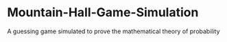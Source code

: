 # Mountain-Hall-Game-Simulation
A guessing game simulated to prove the mathematical theory of probability 
